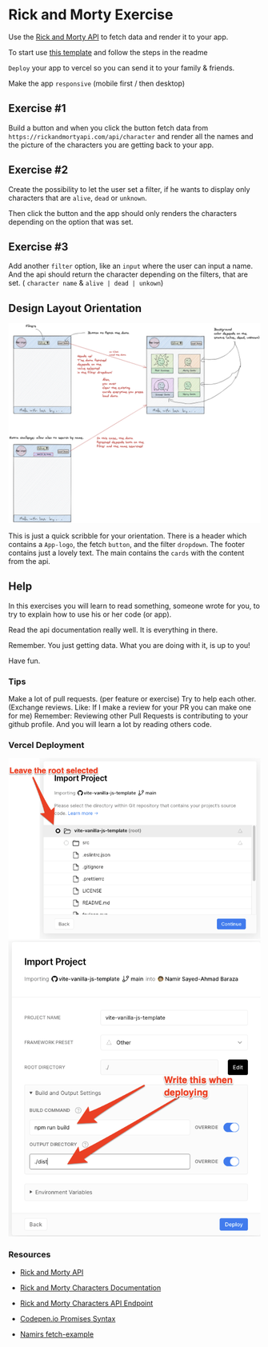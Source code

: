 # Rick and Morty Exercise

Use the [Rick and Morty API](https://rickandmortyapi.com/) to fetch data and render it to your app.

To start use [this template](https://github.com/namirsab/vite-vanilla-js-template) and follow the steps in the readme

`Deploy` your app to vercel so you can send it to your family & friends.

Make the app `responsive` (mobile first / then desktop)

## Exercise #1

Build a button and when you click the button fetch data from `https://rickandmortyapi.com/api/character` and render all the names and the picture of the characters you are getting back to your app.

## Exercise #2

Create the possibility to let the user set a filter, if he wants to display only characters that are `alive`, `dead` or `unknown`.

Then click the button and the app should only renders the characters depending on the option that was set.

## Exercise #3

Add another `filter` option, like an `input` where the user can input a name. And the api should return the character depending on the filters, that are set. ( `character name` & `alive | dead | unkown`)

## Design Layout Orientation

![Rick and Morty API](assets/rick-and-morty-scribble.png)

This is just a quick scribble for your orientation.
There is a header which contains a `App-logo`, the fetch `button`, and the filter `dropdown`.
The footer contains just a lovely text.
The main contains the `cards` with the content from the api.

## Help

In this exercises you will learn to read something, someone wrote for you, to try to explain how to use his or her code (or app).

Read the api documentation really well. It is everything in there.

Remember. You just getting data. What you are doing with it, is up to you!

Have fun.

### Tips

Make a lot of pull requests. (per feature or exercise)
Try to help each other. (Exchange reviews. Like: If I make a review for your PR you can make one for me)
Remember: Reviewing other Pull Requests is contributing to your github profile. And you will learn a lot by reading others code.

### Vercel Deployment

![vercel-1](assets/rick-and-morty-vercel-1.png)
![vercel-1](assets/rick-and-morty-vercel-2.png)

### Resources

- [Rick and Morty API](https://rickandmortyapi.com/)
- [Rick and Morty Characters Documentation](https://rickandmortyapi.com/documentation/#character)
- [Rick and Morty Characters API Endpoint](https://rickandmortyapi.com/api/character/)
- [Codepen.io Promises Syntax](https://codepen.io/neuefische/pen/YzNyRWG?editors=0011)

- [Namirs fetch-example](https://github.com/namirsab/fetch-example)
